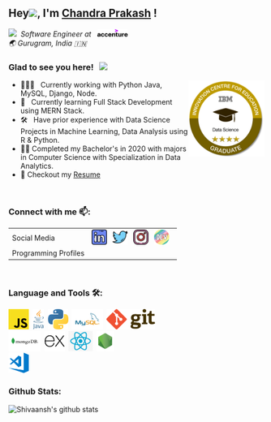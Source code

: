 <div>
<h2>Hey<img src="https://media.giphy.com/media/hvRJCLFzcasrR4ia7z/giphy.gif" width="25px">, I'm <a href="http://www.github.com/Chandra0505">Chandra Prakash</a> !</h2>
</div>

<em><img src="https://media.giphy.com/media/WUlplcMpOCEmTGBtBW/giphy.gif" width="30"/>&nbsp; Software Engineer at &nbsp; <a href="https://www.accenture.com/in-en"><img alt="Accenture" height="15px" width="60px" src=resources/logos/accenture.png /></a></em>
<br>
<em>🌏 Gurugram, India 🇮🇳</em>


### Glad to see you here! &nbsp; ![](https://visitor-badge.glitch.me/badge?page_id=Chandra0505.SChandra0505)

[<img align="right" alt="IBM Badge" width="150px" src="resources/logos/Data_Science_4-Star_Graduate.png">](https://www.credly.com/badges/a450f76c-0d9f-4672-af37-aa2fe1a73842/public_url/)

- 👨🏽‍💻 &nbsp; Currently working with Python Java, MySQL, Django, Node.
- 🚀 &nbsp; Currently learning Full Stack Development using MERN Stack.
- 🛠 &nbsp; Have prior experience with Data Science Projects in Machine Learning, Data Analysis using R & Python.
- :student: Completed my Bachelor's in 2020 with majors in Computer Science with Specialization in Data Analytics.
- 📝 Checkout my [Resume]()

<br>

### Connect with me 📫:
<table>
<tr>
    <td>Social Media
    <td>
        <!-- Linkedin -->
        <a href="http://www.linkedin.com/in/cp0505/"><img height="30" src="resources/icons/linkedin.png"/></a>&nbsp;&nbsp;
        <!-- Twitter -->
        <a href=""><img height="30" src="resources/icons/twitter.png"/></a>&nbsp;&nbsp;
        <!-- Instagram -->
        <a href="https://www.instagram.com/techinposh/"><img height="30" src="resources/icons/instagram.png"/></a>&nbsp;&nbsp;
        <!-- dev.to -->
        <a href="https://dev.to/chandra0505"><img height="30" src="resources/icons/devto.png"/></a>&nbsp;&nbsp;
</tr>
<!-- <tr> -->
    <!-- <td>Work Profiles -->
    <!-- <td> -->
        <!-- codesandbox -->
        <!-- <a href="https://codesandbox.io/u/Shivaansh-Agarwal"><img height="30" src="resources/icons/codesandbox.svg"/></a>&nbsp;&nbsp; -->
        <!-- kaggle -->
        <!-- <a href="https://www.kaggle.com/shivaansh"><img height="30" width="70" src="resources/icons/kaggle.png"/></a>&nbsp;&nbsp; -->
<!-- </tr> -->
<tr>
    <td>Programming Profiles
    <td>
    <!-- Leetcode -->
    <!-- <a href="https://leetcode.com/shivaansh/"><img height="30" src="resources/icons/leetcode.png"/></a>&nbsp;&nbsp; -->
    <!-- Hackerrank -->
    <!-- <a href="https://www.hackerrank.com/shivaansh_1998"><img height="30" src="resources/icons/hackerrank.png"/></a>&nbsp;&nbsp; -->
    <!-- HackerEarth -->
    <!-- <a href="https://www.hackerearth.com/@shivanshagrawal1997"><img height="30" src="resources/icons/hackerearth.png"/></a>&nbsp;&nbsp; -->
</tr>
</table>

<br>

### Language and Tools 🛠:
<code><a href="https://developer.mozilla.org/en-US/docs/Web/JavaScript"><img alt="Javascript" height="40" src="resources/tech/javascript.png"></a></code>&nbsp;
<code><img alt="Java" height="40" src="resources/tech/java.png"></code>&nbsp;
<code><img alt="Python" height="40" src="resources/tech/python.png"></code>&nbsp;
<code><img alt="MySQL" height="40" src="resources/tech/mysql.png"></code>&nbsp;
<code><img alt="Git" height="40" src="resources/tech/git.png"></code>&nbsp;
<br>
<code><img alt="MongoDB" height="40" src="resources/tech/mongodb.png"></code>&nbsp;
<code><img alt="ExpressJS" height="40" src="resources/tech/express.svg"></code>&nbsp;
<code><img alt="ReactJS" height="40" src="resources/tech/reactjs.png"></code>&nbsp;
<code><img alt="NodeJS" height="40" src="resources/tech/node.jpeg"></code>&nbsp;
<br>
<code><img alt="VSCode" height="40" src="resources/tech/vscode.png"></code>&nbsp;

### Github Stats:

![Shivaansh's github stats](https://github-readme-stats.vercel.app/api?username=Chandra0505&count_private=true&show_icons=true&title_color=1F75C8&icon_color=2AA410&text_color=043667&bg_color=ffffff)



